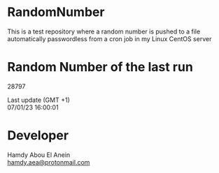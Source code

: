 # RandomNumber    
This is a test repository where a random number is pushed to a file automatically passwordless from a cron job in my Linux CentOS server    
# Random Number of the last run   
28797
      
Last update (GMT +1)    
07/01/23 16:00:01
# Developer    
Hamdy Abou El Anein   
hamdy.aea@protonmail.com
